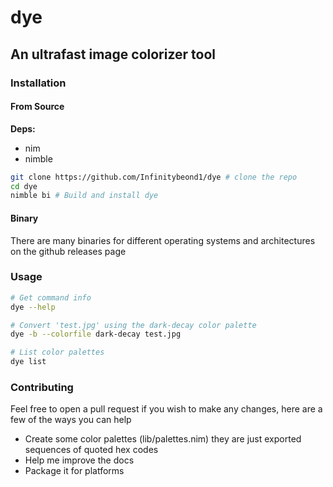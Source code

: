 # dye
## An ultrafast image colorizer tool

### Installation
#### From Source
**Deps:**
- nim
- nimble

```bash
git clone https://github.com/Infinitybeond1/dye # clone the repo
cd dye
nimble bi # Build and install dye
```
#### Binary
There are many binaries for different operating systems and architectures on the github releases page

### Usage
```bash
# Get command info
dye --help

# Convert 'test.jpg' using the dark-decay color palette
dye -b --colorfile dark-decay test.jpg

# List color palettes
dye list
```

### Contributing
Feel free to open a pull request if you wish to make any changes, here are a few of the ways you can help
- Create some color palettes (lib/palettes.nim) they are just exported sequences of quoted hex codes
- Help me improve the docs
- Package it for platforms
